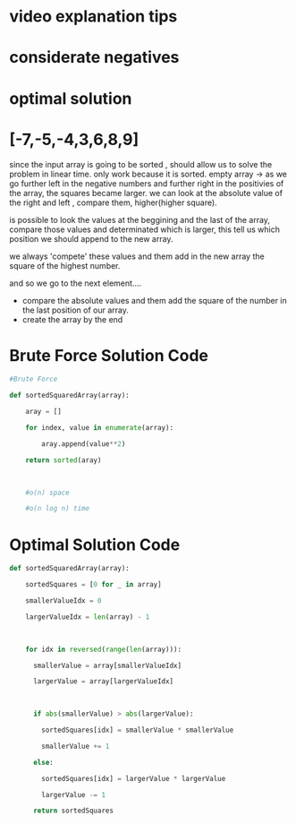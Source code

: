 # video explanation tips

# considerate negatives

# optimal solution
# [-7,-5,-4,3,6,8,9]

since the input array is going to be sorted , should allow us to solve the problem in linear time.
only work because it is sorted.
empty array -> as we go further left in the negative numbers and further right in the positivies of the array, the squares
became larger. we can look at the absolute value of the right and left , compare them, higher(higher square).

is possible to look the values at the beggining and the last of the array, compare those values and determinated which is larger, this tell us which position we should append to the new array.

we always 'compete' these values and them add in the new array the square of the highest number.

and so we go to the next element....

- compare the absolute values and them add the square of the number in the last position of our array.
- create the array by the end


# Brute Force Solution Code

```python
#Brute Force

def sortedSquaredArray(array):

    aray = []

    for index, value in enumerate(array):

        aray.append(value**2)

    return sorted(aray)

  

    #o(n) space

    #o(n log n) time
```


# Optimal Solution Code

```python
def sortedSquaredArray(array):

    sortedSquares = [0 for _ in array]

    smallerValueIdx = 0

    largerValueIdx = len(array) - 1

  

    for idx in reversed(range(len(array))):

      smallerValue = array[smallerValueIdx]

      largerValue = array[largerValueIdx]

  

      if abs(smallerValue) > abs(largerValue):

        sortedSquares[idx] = smallerValue * smallerValue

        smallerValue += 1

      else:

        sortedSquares[idx] = largerValue * largerValue

        largerValue -= 1

      return sortedSquares
```